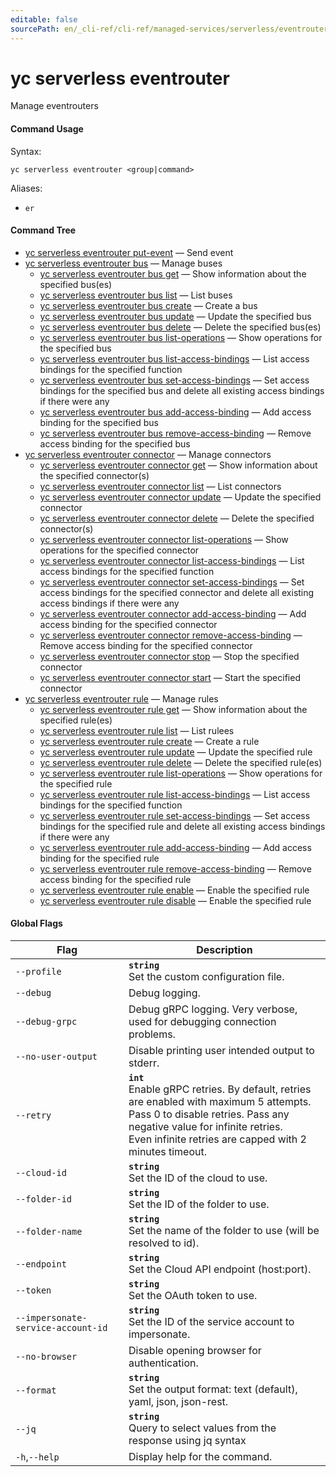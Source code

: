 ```yaml
---
editable: false
sourcePath: en/_cli-ref/cli-ref/managed-services/serverless/eventrouter/index.md
---
```


# yc serverless eventrouter

Manage eventrouters

#### Command Usage

Syntax: 

`yc serverless eventrouter <group|command>`

Aliases: 

- `er`

#### Command Tree

- [yc serverless eventrouter put-event](put-event.md) — Send event
- [yc serverless eventrouter bus](bus/index.md) — Manage buses
	- [yc serverless eventrouter bus get](bus/get.md) — Show information about the specified bus(es)
	- [yc serverless eventrouter bus list](bus/list.md) — List buses
	- [yc serverless eventrouter bus create](bus/create.md) — Create a bus
	- [yc serverless eventrouter bus update](bus/update.md) — Update the specified bus
	- [yc serverless eventrouter bus delete](bus/delete.md) — Delete the specified bus(es)
	- [yc serverless eventrouter bus list-operations](bus/list-operations.md) — Show operations for the specified bus
	- [yc serverless eventrouter bus list-access-bindings](bus/list-access-bindings.md) — List access bindings for the specified function
	- [yc serverless eventrouter bus set-access-bindings](bus/set-access-bindings.md) — Set access bindings for the specified bus and delete all existing access bindings if there were any
	- [yc serverless eventrouter bus add-access-binding](bus/add-access-binding.md) — Add access binding for the specified bus
	- [yc serverless eventrouter bus remove-access-binding](bus/remove-access-binding.md) — Remove access binding for the specified bus
- [yc serverless eventrouter connector](connector/index.md) — Manage connectors
	- [yc serverless eventrouter connector get](connector/get.md) — Show information about the specified connector(s)
	- [yc serverless eventrouter connector list](connector/list.md) — List connectors
	- [yc serverless eventrouter connector update](connector/update.md) — Update the specified connector
	- [yc serverless eventrouter connector delete](connector/delete.md) — Delete the specified connector(s)
	- [yc serverless eventrouter connector list-operations](connector/list-operations.md) — Show operations for the specified connector
	- [yc serverless eventrouter connector list-access-bindings](connector/list-access-bindings.md) — List access bindings for the specified function
	- [yc serverless eventrouter connector set-access-bindings](connector/set-access-bindings.md) — Set access bindings for the specified connector and delete all existing access bindings if there were any
	- [yc serverless eventrouter connector add-access-binding](connector/add-access-binding.md) — Add access binding for the specified connector
	- [yc serverless eventrouter connector remove-access-binding](connector/remove-access-binding.md) — Remove access binding for the specified connector
	- [yc serverless eventrouter connector stop](connector/stop.md) — Stop the specified connector
	- [yc serverless eventrouter connector start](connector/start.md) — Start the specified connector
- [yc serverless eventrouter rule](rule/index.md) — Manage rules
	- [yc serverless eventrouter rule get](rule/get.md) — Show information about the specified rule(es)
	- [yc serverless eventrouter rule list](rule/list.md) — List rulees
	- [yc serverless eventrouter rule create](rule/create.md) — Create a rule
	- [yc serverless eventrouter rule update](rule/update.md) — Update the specified rule
	- [yc serverless eventrouter rule delete](rule/delete.md) — Delete the specified rule(es)
	- [yc serverless eventrouter rule list-operations](rule/list-operations.md) — Show operations for the specified rule
	- [yc serverless eventrouter rule list-access-bindings](rule/list-access-bindings.md) — List access bindings for the specified function
	- [yc serverless eventrouter rule set-access-bindings](rule/set-access-bindings.md) — Set access bindings for the specified rule and delete all existing access bindings if there were any
	- [yc serverless eventrouter rule add-access-binding](rule/add-access-binding.md) — Add access binding for the specified rule
	- [yc serverless eventrouter rule remove-access-binding](rule/remove-access-binding.md) — Remove access binding for the specified rule
	- [yc serverless eventrouter rule enable](rule/enable.md) — Enable the specified rule
	- [yc serverless eventrouter rule disable](rule/disable.md) — Enable the specified rule

#### Global Flags

| Flag | Description |
|----|----|
|`--profile`|<b>`string`</b><br/>Set the custom configuration file.|
|`--debug`|Debug logging.|
|`--debug-grpc`|Debug gRPC logging. Very verbose, used for debugging connection problems.|
|`--no-user-output`|Disable printing user intended output to stderr.|
|`--retry`|<b>`int`</b><br/>Enable gRPC retries. By default, retries are enabled with maximum 5 attempts.<br/>Pass 0 to disable retries. Pass any negative value for infinite retries.<br/>Even infinite retries are capped with 2 minutes timeout.|
|`--cloud-id`|<b>`string`</b><br/>Set the ID of the cloud to use.|
|`--folder-id`|<b>`string`</b><br/>Set the ID of the folder to use.|
|`--folder-name`|<b>`string`</b><br/>Set the name of the folder to use (will be resolved to id).|
|`--endpoint`|<b>`string`</b><br/>Set the Cloud API endpoint (host:port).|
|`--token`|<b>`string`</b><br/>Set the OAuth token to use.|
|`--impersonate-service-account-id`|<b>`string`</b><br/>Set the ID of the service account to impersonate.|
|`--no-browser`|Disable opening browser for authentication.|
|`--format`|<b>`string`</b><br/>Set the output format: text (default), yaml, json, json-rest.|
|`--jq`|<b>`string`</b><br/>Query to select values from the response using jq syntax|
|`-h`,`--help`|Display help for the command.|
